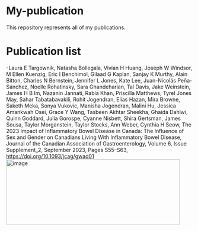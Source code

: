 # My-publication
This repository represents all of my publications.
# Publication list 
-Laura E Targownik, Natasha Bollegala, Vivian H Huang, Joseph W Windsor, M Ellen Kuenzig, Eric I Benchimol, Gilaad G Kaplan, Sanjay K Murthy, Alain Bitton, Charles N Bernstein, Jennifer L Jones, Kate Lee, Juan-Nicolás Peña-Sánchez, Noelle Rohatinsky, Sara Ghandeharian, Tal Davis, Jake Weinstein, James H B Im, Nazanin Jannati, Rabia Khan, Priscilla Matthews, Tyrel Jones May, Sahar Tabatabavakili, Rohit Jogendran, Elias Hazan, Mira Browne, Saketh Meka, Sonya Vukovic, Manisha Jogendran, Malini Hu, Jessica Amankwah Osei, Grace Y Wang, Tasbeen Akhtar Sheekha, Ghaida Dahlwi, Quinn Goddard, Julia Gorospe, Cyanne Nisbett, Shira Gertsman, James Sousa, Taylor Morganstein, Taylor Stocks, Ann Weber, Cynthia H Seow, The 2023 Impact of Inflammatory Bowel Disease in Canada: The Influence of Sex and Gender on Canadians Living With Inflammatory Bowel Disease, Journal of the Canadian Association of Gastroenterology, Volume 6, Issue Supplement_2, September 2023, Pages S55–S63, https://doi.org/10.1093/jcag/gwad01 <img width="468" height="176" alt="image" src="https://github.com/user-attachments/assets/71f9a787-d943-47aa-8f49-3067a3dfc496" />
